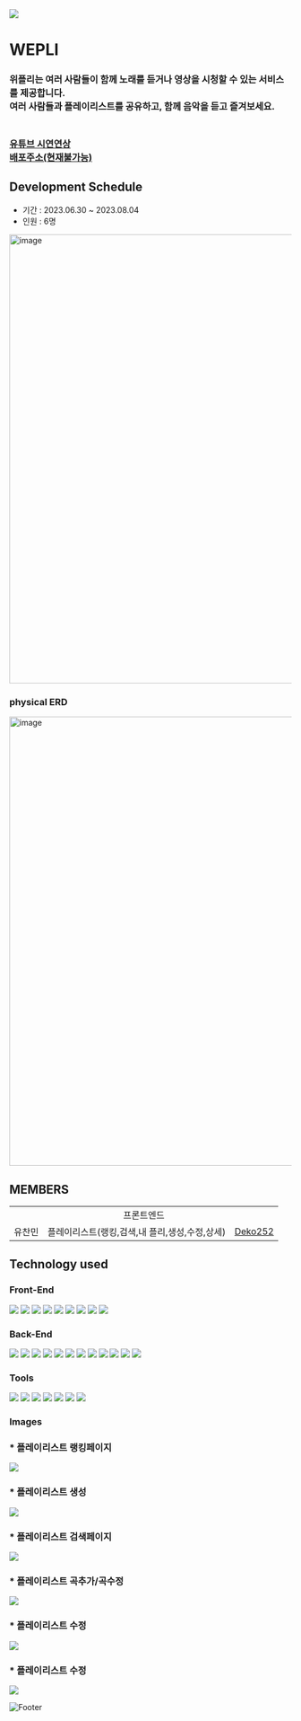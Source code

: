 <img src="https://capsule-render.vercel.app/api?type=Waving&color=gradient&height=200&section=header&text=WEPLI&fontSize=90" />

# WEPLI
<h3>위플리는 여러 사람들이 함께 노래를 듣거나 영상을 시청할 수 있는 서비스를 제공합니다.<br/> 여러 사람들과 플레이리스트를 공유하고, 함께 음악을 듣고 즐겨보세요.<h3/>

<br/>
<a href="https://www.youtube.com/watch?v=InJvwMtLbrA">유튜브 시연연상</a><br/>
<a href="wepli.today">배포주소(현재불가능)</a>

## Development Schedule
* 기간 : 2023.06.30 ~ 2023.08.04
* 인원 : 6명

<img width="800" alt="image" src="https://github.com/itnaupna/wepli/assets/124419012/2ee8e84d-4993-463b-adf6-7e2579fe1478">

### physical ERD

<img width="800" alt="image" src="https://github.com/itnaupna/wepli/assets/124419012/95a364fa-7c19-4b64-844b-f6f6d986feb6">

## MEMBERS

<table width="800">
    <tr>
    <td colspan="3" style="text-align: center;">프론트엔드</td>
  </tr>
  <tr>
    <td>유찬민</td>
    <td>플레이리스트(랭킹,검색,내 플리,생성,수정,상세)</td>
    <td><a href="https://github.com/Deko252">Deko252</td>
  </tr>
</table>

## Technology used
### Front-End
<div>
  <img src="https://img.shields.io/badge/css-1572B6?style=for-the-badge&logo=css3&logoColor=white"> 
  <img src="https://img.shields.io/badge/javascript-F7DF1E?style=for-the-badge&logo=javascript&logoColor=black"> 
  <img src="https://img.shields.io/badge/react-61DAFB?style=for-the-badge&logo=react&logoColor=white">
  <img src="https://img.shields.io/badge/Axios-5A29E4?style=for-the-badge&logo=Axios&logoColor=white">
  <img src="https://img.shields.io/badge/reactrouter-CA4245?style=for-the-badge&logo=reactrouter&logoColor=white">
  <img src="https://img.shields.io/badge/greensock-88CE02?style=for-the-badge&logo=greensock&logoColor=white">
  <img src="https://img.shields.io/badge/recoil-5A29E4?style=for-the-badge&logo=recoil&logoColor=white">
  <img src="https://img.shields.io/badge/stomp-5A29E4?style=for-the-badge&logo=stomp&logoColor=white">
  <img src="https://img.shields.io/badge/jwt-5A29E4?style=for-the-badge&logo=jwt&logoColor=white">
</div>

### Back-End

<div>
  <img src="https://img.shields.io/badge/java 11-007396?style=for-the-badge&logo=java&logoColor=white"> 
  <img src="https://img.shields.io/badge/Swagger-85EA2D?style=for-the-badge&logo=Swagger&logoColor=white"> 
  <img src="https://img.shields.io/badge/apache tomcat 9-F8DC75?style=for-the-badge&logo=apachetomcat&logoColor=black">
  <img src="https://img.shields.io/badge/mysql 8-4479A1?style=for-the-badge&logo=mysql&logoColor=white"> 
  <img src="https://img.shields.io/badge/spring_boot-6DB33F?style=for-the-badge&logo=spring&logoColor=white"> 
  <img src="https://img.shields.io/badge/Gradle-c71a36?style=for-the-badge&logo=Gradle&logoColor=white">
  <img src="https://img.shields.io/badge/apachemaven-C71A36?style=for-the-badge&logo=apachemaven&logoColor=white">
  <img src="https://img.shields.io/badge/docker-2496ED?style=for-the-badge&logo=docker&logoColor=white">
  <img src="https://img.shields.io/badge/jenkins-D24939?style=for-the-badge&logo=jenkins&logoColor=white">
  <img src="https://img.shields.io/badge/ubuntu-E95420?style=for-the-badge&logo=ubuntu&logoColor=white">
  <img src="https://img.shields.io/badge/stomp-5A29E4?style=for-the-badge&logo=stomp&logoColor=white">
  <img src="https://img.shields.io/badge/jwt-5A29E4?style=for-the-badge&logo=jwt&logoColor=white">
</div>

### Tools
<div> 
  <img src="https://img.shields.io/badge/intellij-000000?style=for-the-badge&logo=intellijidea&logoColor=white">
  <img src="https://img.shields.io/badge/github-181717?style=for-the-badge&logo=github&logoColor=white">
  <img src="https://img.shields.io/badge/git-F05032?style=for-the-badge&logo=git&logoColor=white">
  <img src="https://img.shields.io/badge/Discord-5865F2?style=for-the-badge&logo=Discord&logoColor=white">
  <img src="https://img.shields.io/badge/figma-F24E1E?style=for-the-badge&logo=figma&c%2B%2B&logoColor=white">
  <img src="https://img.shields.io/badge/npm-F24E1E?style=for-the-badge&logo=npm&c%2B%2B&logoColor=white">
  <img src="https://img.shields.io/badge/Naver-03C75A?style=for-the-badge&logo=Naver&logoColor=white">
</div>

### Images
### * 플레이리스트 랭킹페이지
<img src="https://github.com/Deko252/jumjin/assets/114369279/fb5c1cd7-aa40-47c3-9a59-1ea6205fc596?raw=true">

### * 플레이리스트 생성
<img src="https://github.com/Deko252/jumjin/assets/114369279/8fe9544c-e381-4973-bf80-dbefeaee2756?raw=true">

### * 플레이리스트 검색페이지
<img src="https://github.com/Deko252/jumjin/assets/114369279/c3bfadf2-cc8e-45a1-9e68-a19e8c1942f8?raw=true">

### * 플레이리스트 곡추가/곡수정
<img src="https://github.com/Deko252/jumjin/assets/114369279/4c3043a8-bce3-4380-991b-a10c07b58d36?raw=true">

### * 플레이리스트 수정
<img src="https://github.com/Deko252/jumjin/assets/114369279/7d918a6b-e7ed-4a2a-8aa5-40e13ad4447c?raw=true">

### * 플레이리스트 수정
<img src="https://github.com/Deko252/jumjin/assets/114369279/38511c09-e5fb-43ba-bf06-f496ff701329?raw=true">


![Footer](https://capsule-render.vercel.app/api?type=waving&color=gradient&height=200&section=footer)
